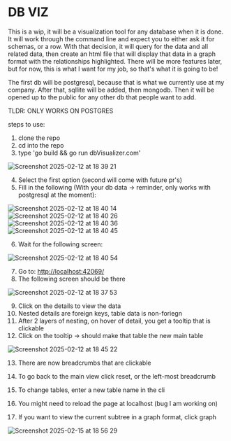 # DB VIZ

This is a wip, it will be a visualization tool for any database when it is done.
It will work through the command line and expect you to either ask it for schemas,
or a row. With that decision, it will query for the data and all related data,
then create an html file that will display that data in a graph format with the
relationships highlighted. There will be more features later, but for now, this
is what I want for my job, so that's what it is going to be!

The first db will be postgresql, because that is what we currently use at my company.
After that, sqllite will be added, then mongodb. Then it will be opened up to the
public for any other db that people want to add.

TLDR: ONLY WORKS ON POSTGRES

steps to use:

1. clone the repo
2. cd into the repo
3. type 'go build && go run dbVisualizer.com'

![Screenshot 2025-02-12 at 18 39 21](https://github.com/user-attachments/assets/f7a4fdf8-d037-4047-b565-0ec6eb210549)

4. Select the first option (second will come with future pr's)
5. Fill in the following (With your db data -> reminder, only works with postgresql at the moment):

![Screenshot 2025-02-12 at 18 40 14](https://github.com/user-attachments/assets/3978eac1-9cb2-45cf-b27e-062b06b46f40)
![Screenshot 2025-02-12 at 18 40 26](https://github.com/user-attachments/assets/fad93e38-3690-4c36-b7bf-d65853bfc6e9)
![Screenshot 2025-02-12 at 18 40 36](https://github.com/user-attachments/assets/e267ff6c-6dda-424f-890b-6c7163589563)
![Screenshot 2025-02-12 at 18 40 45](https://github.com/user-attachments/assets/dee568f0-dc72-4a27-a2cf-7566df62d93b)

6. Wait for the following screen:

![Screenshot 2025-02-12 at 18 40 54](https://github.com/user-attachments/assets/dc09001c-6218-424c-a37c-2ecbe2e729f0)

7. Go to: <http://localhost:42069/>
8. The following screen should be there

![Screenshot 2025-02-12 at 18 37 53](https://github.com/user-attachments/assets/0b21bda5-583e-458f-ab9c-52deaaf92600)

9. Click on the details to view the data
10. Nested details are foreign keys, table data is non-foriegn
11. After 2 layers of nesting, on hover of detail, you get a tooltip that is clickable
12. Click on the tooltip -> should make that table the new main table

![Screenshot 2025-02-12 at 18 45 22](https://github.com/user-attachments/assets/b41ce613-90c6-4e96-9d7f-182a0dcb84c3)

13. There are now breadcrumbs that are clickable
14. To go back to the main view click reset, or the left-most breadcrumb
15. To change tables, enter a new table name in the cli
16. You might need to reload the page at localhost (bug I am working on)

17. If you want to view the current subtree in a graph format, click graph

![Screenshot 2025-02-15 at 18 56 29](https://github.com/user-attachments/assets/6248ab01-abe4-45ca-8503-cedb76515c4d)
